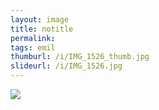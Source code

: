 ```yaml
---
layout: image
title: notitle
permalink: 
tags: emil
thumburl: /i/IMG_1526_thumb.jpg
slideurl: /i/IMG_1526.jpg 
---
```

![]({{site.url}}/i/IMG_1526.jpg)
